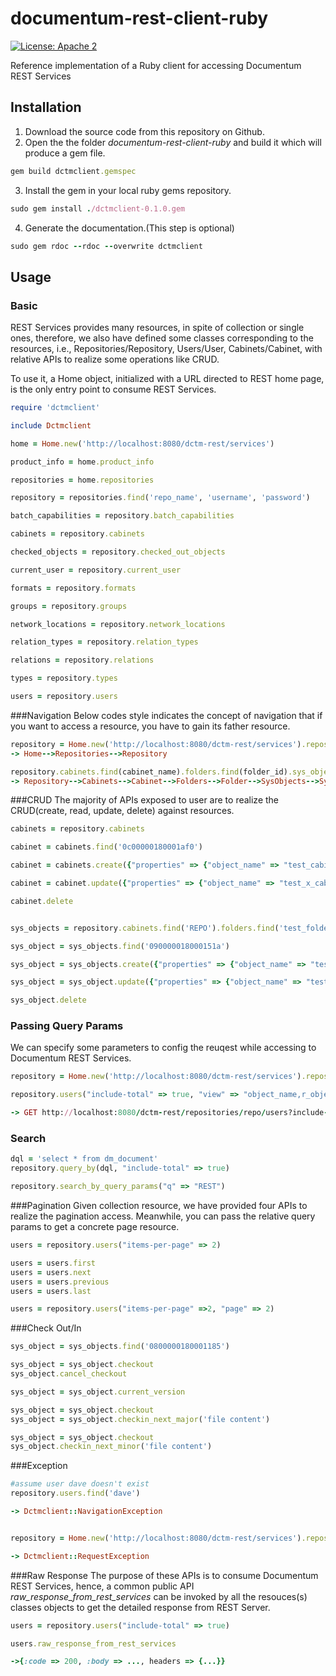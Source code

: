 # documentum-rest-client-ruby
[![License: Apache 2](https://img.shields.io/badge/license-Apache%202.0-brightgreen.svg)](http://www.apache.org/licenses/LICENSE-2.0)

Reference implementation of a Ruby client for accessing Documentum REST Services

## Installation
1. Download the source code from this repository on Github.
2. Open the the folder *documentum-rest-client-ruby* and build it which will produce a gem file.
```ruby
gem build dctmclient.gemspec
```
3. Install the gem in your local ruby gems repository.
```ruby
sudo gem install ./dctmclient-0.1.0.gem
```
4. Generate the documentation.(This step is optional)
```ruby
sudo gem rdoc --rdoc --overwrite dctmclient
```

## Usage 

### Basic
REST Services provides many resources, in spite of collection or single ones, therefore, we also have defined some classes corresponding to the resources, i.e., Repositories/Repository, Users/User, Cabinets/Cabinet, with relative APIs to realize some operations like CRUD.

To use it, a Home object, initialized with a URL directed to REST home page, is the only entry point to consume REST Services.  
```ruby
require 'dctmclient'

include Dctmclient

home = Home.new('http://localhost:8080/dctm-rest/services')

product_info = home.product_info

repositories = home.repositories

repository = repositories.find('repo_name', 'username', 'password')

batch_capabilities = repository.batch_capabilities

cabinets = repository.cabinets

checked_objects = repository.checked_out_objects

current_user = repository.current_user

formats = repository.formats

groups = repository.groups

network_locations = repository.network_locations

relation_types = repository.relation_types

relations = repository.relations

types = repository.types 

users = repository.users
```
###Navigation
Below codes style indicates the concept of navigation that if you want to access a resource, you have to gain its father resource. 
```ruby
repository = Home.new('http://localhost:8080/dctm-rest/services').repositories.find('repo', 'username', 'password'
-> Home-->Repositories-->Repository

repository.cabinets.find(cabinet_name).folders.find(folder_id).sys_objects.find(object_id)
-> Repository-->Cabinets-->Cabinet-->Folders-->Folder-->SysObjects-->SysObject
```

###CRUD
The majority of APIs exposed to user are to realize the CRUD(create, read, update, delete) against resources.
```ruby
cabinets = repository.cabinets

cabinet = cabinets.find('0c00000180001af0')

cabinet = cabinets.create({"properties" => {"object_name" => "test_cabinet"}})

cabinet = cabinet.update({"properties" => {"object_name" => "test_x_cabinet"}})

cabinet.delete


sys_objects = repository.cabinets.find('REPO').folders.find('test_folder').sys_objects

sys_object = sys_objects.find('090000018000151a')

sys_object = sys_objects.create({"properties" => {"object_name" => "test_object"}})

sys_object = sys_object.update({"properties" => {"object_name" => "test_x_object"}})

sys_object.delete
```
### Passing Query Params
We can specify some parameters to config the reuqest while accessing to Documentum REST Services.
```ruby
repository = Home.new('http://localhost:8080/dctm-rest/services').repositories.find('repo', 'username', 'password')

repository.users("include-total" => true, "view" => "object_name,r_object_id", "sort" => "object_name")

-> GET http://localhost:8080/dctm-rest/repositories/repo/users?include-total=true&view=object_name,r_object_id&sort=object_name
```

### Search
```ruby
dql = 'select * from dm_document'
repository.query_by(dql, "include-total" => true)

repository.search_by_query_params("q" => "REST")
```
###Pagination
Given collection resource, we have provided four APIs to realize the pagination access. Meanwhile, you can pass the relative query params to get a concrete page resource.
```ruby
users = repository.users("items-per-page" => 2)

users = users.first
users = users.next
users = users.previous
users = users.last

users = repository.users("items-per-page" =>2, "page" => 2)
```
###Check Out/In
```ruby
sys_object = sys_objects.find('0800000180001185')

sys_object = sys_object.checkout
sys_object.cancel_checkout

sys_object = sys_object.current_version

sys_object = sys_object.checkout
sys_object = sys_object.checkin_next_major('file content')

sys_object = sys_object.checkout
sys_object.checkin_next_minor('file content')
```
###Exception
```ruby
#assume user dave doesn't exist 
repository.users.find('dave')

-> Dctmclient::NavigationException


repository = Home.new('http://localhost:8080/dctm-rest/services').repositories.find('REPO', 'invalid-username', 'invalid-password')

-> Dctmclient::RequestException
```
###Raw Response
The purpose of these APIs is to consume Documentum REST Services, hence, a common public API *raw_response_from_rest_services* can be invoked by all the resouces(s) classes objects to get the detailed response from REST Server.  
```ruby
users = repository.users("include-total" => true)

users.raw_response_from_rest_services

->{:code => 200, :body => ..., headers => {...}}
```
